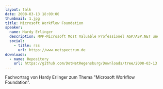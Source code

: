 ```yaml
---
layout: talk
date: 2008-03-13 18:00:00
thumbnail: 1.jpg
title: Microsoft Workflow Foundation
speaker:
  name: Hardy Erlinger 
  description: MVP-Microsoft Most Valuable Professionel ASP/ASP.NET und INETA Country Lead für Deutschland.
  social:
    - title: rss
      url: https://www.netspectrum.de
downloads:
  - name: Repository
    url: https://github.com/DotNetRegensburg/Downloads/tree/2008-03-13
---
```

Fachvortrag von Hardy Erlinger zum Thema "Microsoft Workflow Foundation".